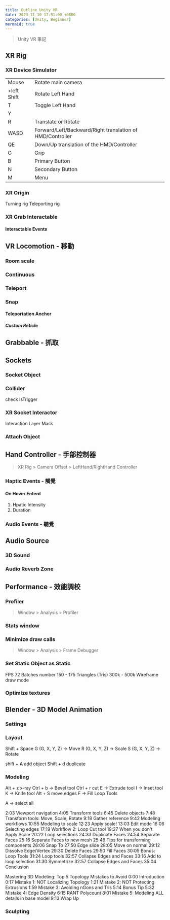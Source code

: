 ```yaml
---
title: Outline Unity VR
date: 2023-11-10 17:51:00 +0800
categories: [Unity, Beginner]
mermaid: true
---
```


> Unity VR 筆記

## XR Rig

### XR Device Simulator

|             |                                                           |
| ----------- | --------------------------------------------------------- |
| Mouse       | Rotate main camera                                        |
| +left Shift | Rotate Left Hand                                          |
| T           | Toggle Left Hand                                          |
| Y           |                                                           |
| R           | Translate or Rotate                                       |
| WASD        | Forward/Left/Backward/Right translation of HMD/Controller |
| QE          | Down/Up translation of the HMD/Controller                 |
| G           | Grip                                                      |
| B           | Primary Button                                            |
| N           | Secondary Button                                          |
| M           | Menu                                                      |

### XR Origin

Turning rig
Teleporting rig

### XR Grab Interactable

#### Interactable Events

## VR Locomotion - 移動

### Room scale

### Continuous

### Teleport

### Snap

#### Teleportation Anchor

##### Custom Reticle

## Grabbable - 抓取

## Sockets

### Socket Object

### Collider

check IsTrigger

### XR Socket Interactor

Interaction Layer Mask

### Attach Object

## Hand Controller - 手部控制器

> XR Rig > Camera Offset > LeftHand/RightHand Controller

### Haptic Events - 觸覺

#### On Hover Enterd

1. Hpatic Intensity
2. Duration

### Audio Events - 聽覺

## Audio Source

### 3D Sound

### Audio Reverb Zone

## Performance - 效能調校

### Profiler
> Window > Analysis > Profiler

### Stats window

### Minimize draw calls
> Window > Analysis > Frame Debugger
>

### Set Static Object as Static
FPS 72
Batches number 150 - 175
Triangles (Tris) 300k - 500k Wireframe draw mode

### Optimize textures

## Blender - 3D Model Animation

### Settings

### Layout

Shift + Space
G (G, X, Y, Z) -> Move
R (G, X, Y, Z) -> Scale
S (G, X, Y, Z) -> Rotate

shift + A add object
Shift + d duplicate

### Modeling

Alt + z x-ray
Ctrl + b -> Bevel tool
Ctrl + r cut
E -> Extrude tool
I -> Inset tool
K -> Knife tool
Alt + S move edges
F -> Fill
Loop Tools

A -> select all

2:03 Viewport navigation
4:05 Transform tools
6:45 Delete objects
7:48 Transform tools: Move, Scale, Rotate
9:18 Gather reference
9:42 Modeling workflows
10:55 Modeling to scale
12:23 Apply scale!
13:03 Edit mode
16:06 Selecting edges
17:19 Workflow 2: Loop Cut tool
19:27 When you don't Apply Scale
20:22 Loop selections
24:33 Duplicate Faces
24:54 Separate Faces
25:16 Separate Faces to new mesh
25:46 Tips for transforming components
26:06 Snap To
27:50 Edge slide
28:05 Move on normal
29:12 Dissolve Edge/Vertex
29:30 Delete Faces
29:50 Fill Faces
30:05 Bonus: Loop Tools
31:24 Loop tools
32:57 Collapse Edges and Faces
33:16 Add to loop selection
31:30 Symmetrize
32:57 Collapse Edges and Faces
35:04 Conclusion

Mastering 3D Modeling: Top 5 Topology Mistakes to Avoid
0:00 Introduction
0:17 Mistake 1: NOT Localizing Topology
1:21 Mistake 2: NOT Protecting Extrusions
1:59 Mistake 3: Avoiding nGons and Tris
5:14 Bonus Tip
5:32 Mistake 4: Edge Density
6:15 RANT Polycount
8:01 Mistake 5: Modeling ALL details in base model
9:13 Wrap Up

### Sculpting
